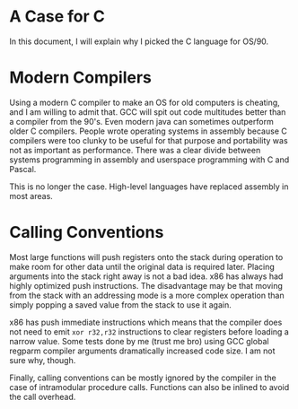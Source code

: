 # A Case for C

In this document, I will explain why I picked the C language for OS/90.

# Modern Compilers

Using a modern C compiler to make an OS for old computers is cheating, and I am willing to admit that. GCC will spit out code multitudes better than a compiler from the 90's. Even modern java can sometimes outperform older C compilers. People wrote operating systems in assembly because C compilers were too clunky to be useful for that purpose and portability was not as important as performance. There was a clear divide between systems programming in assembly and userspace programming with C and Pascal.

This is no longer the case. High-level languages have replaced assembly in most areas.

# Calling Conventions

Most large functions will push registers onto the stack during operation to make room for other data until the original data is required later. Placing arguments into the stack right away is not a bad idea. x86 has always had highly optimized push instructions. The disadvantage may be that moving from the stack with an addressing mode is a more complex operation than simply popping a saved value from the stack to use it again.

x86 has push immediate instructions which means that the compiler does not need to emit `xor r32,r32` instructions to clear registers before loading a narrow value. Some tests done by me (trust me bro) using GCC global regparm compiler arguments dramatically increased code size. I am not sure why, though.

Finally, calling conventions can be mostly ignored by the compiler in the case of intramodular procedure calls. Functions can also be inlined to avoid the call overhead.
